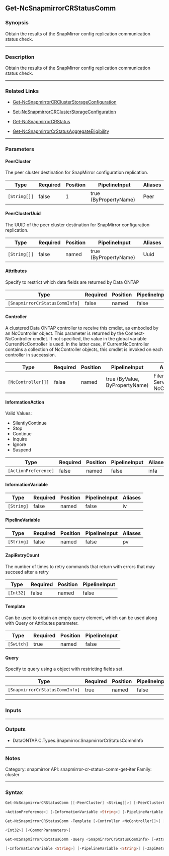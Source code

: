 Get-NcSnapmirrorCRStatusComm
----------------------------

### Synopsis
Obtain the results of the SnapMirror config replication communication status check.

---

### Description

Obtain the results of the SnapMirror config replication communication status check.

---

### Related Links
* [Get-NcSnapmirrorCRClusterStorageConfiguration](Get-NcSnapmirrorCRClusterStorageConfiguration)

* [Set-NcSnapmirrorCRClusterStorageConfiguration](Set-NcSnapmirrorCRClusterStorageConfiguration)

* [Get-NcSnapmirrorCRStatus](Get-NcSnapmirrorCRStatus)

* [Get-NcSnapmirrorCrStatusAggregateEligibility](Get-NcSnapmirrorCrStatusAggregateEligibility)

---

### Parameters
#### **PeerCluster**
The peer cluster destination for SnapMirror configuration replication.

|Type        |Required|Position|PipelineInput        |Aliases|
|------------|--------|--------|---------------------|-------|
|`[String[]]`|false   |1       |true (ByPropertyName)|Peer   |

#### **PeerClusterUuid**
The UUID of the peer cluster destination for SnapMirror configuration replication.

|Type        |Required|Position|PipelineInput        |Aliases|
|------------|--------|--------|---------------------|-------|
|`[String[]]`|false   |named   |true (ByPropertyName)|Uuid   |

#### **Attributes**
Specify to restrict which data fields are returned by Data ONTAP

|Type                          |Required|Position|PipelineInput|
|------------------------------|--------|--------|-------------|
|`[SnapmirrorCrStatusCommInfo]`|false   |named   |false        |

#### **Controller**
A clustered Data ONTAP controller to receive this cmdlet, as embodied by an NcController object.  This parameter is returned by the Connect-NcController cmdlet.  If not specified, the value in the global variable CurrentNcController is used.  In the latter case, if CurrentNcController contains a collection of NcController objects, this cmdlet is invoked on each controller in succession.

|Type              |Required|Position|PipelineInput                 |Aliases                          |
|------------------|--------|--------|------------------------------|---------------------------------|
|`[NcController[]]`|false   |named   |true (ByValue, ByPropertyName)|Filer<br/>Server<br/>NcController|

#### **InformationAction**

Valid Values:

* SilentlyContinue
* Stop
* Continue
* Inquire
* Ignore
* Suspend

|Type                |Required|Position|PipelineInput|Aliases|
|--------------------|--------|--------|-------------|-------|
|`[ActionPreference]`|false   |named   |false        |infa   |

#### **InformationVariable**

|Type      |Required|Position|PipelineInput|Aliases|
|----------|--------|--------|-------------|-------|
|`[String]`|false   |named   |false        |iv     |

#### **PipelineVariable**

|Type      |Required|Position|PipelineInput|Aliases|
|----------|--------|--------|-------------|-------|
|`[String]`|false   |named   |false        |pv     |

#### **ZapiRetryCount**
The number of times to retry commands that return with errors that may succeed after a retry

|Type     |Required|Position|PipelineInput|
|---------|--------|--------|-------------|
|`[Int32]`|false   |named   |false        |

#### **Template**
Can be used to obtain an empty query element, which can be used along with Query or Attributes parameter.

|Type      |Required|Position|PipelineInput|
|----------|--------|--------|-------------|
|`[Switch]`|true    |named   |false        |

#### **Query**
Specify to query using a object with restricting fields set.

|Type                          |Required|Position|PipelineInput|
|------------------------------|--------|--------|-------------|
|`[SnapmirrorCrStatusCommInfo]`|true    |named   |false        |

---

### Inputs

---

### Outputs
* DataONTAP.C.Types.Snapmirror.SnapmirrorCrStatusCommInfo

---

### Notes
Category: snapmirror
API: snapmirror-cr-status-comm-get-iter
Family: cluster

---

### Syntax
```PowerShell
Get-NcSnapmirrorCRStatusComm [[-PeerCluster] <String[]>] [-PeerClusterUuid <String[]>] [-Attributes <SnapmirrorCrStatusCommInfo>] [-Controller <NcController[]>] [-InformationAction 
```
```PowerShell
<ActionPreference>] [-InformationVariable <String>] [-PipelineVariable <String>] [-ZapiRetryCount <Int32>] [<CommonParameters>]
```
```PowerShell
Get-NcSnapmirrorCRStatusComm -Template [-Controller <NcController[]>] [-InformationAction <ActionPreference>] [-InformationVariable <String>] [-PipelineVariable <String>] [-ZapiRetryCount 
```
```PowerShell
<Int32>] [<CommonParameters>]
```
```PowerShell
Get-NcSnapmirrorCRStatusComm -Query <SnapmirrorCrStatusCommInfo> [-Attributes <SnapmirrorCrStatusCommInfo>] [-Controller <NcController[]>] [-InformationAction <ActionPreference>] 
```
```PowerShell
[-InformationVariable <String>] [-PipelineVariable <String>] [-ZapiRetryCount <Int32>] [<CommonParameters>]
```
